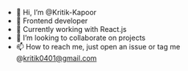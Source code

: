 - 👋 Hi, I’m @Kritik-Kapoor
- 👀 Frontend developer
- 🌱 Currently working with React.js
- 💞️ I’m looking to collaborate on projects
- 📫 How to reach me, just open an issue or tag me @kritik0401@gmail.com 

<!---
Kritik-Kapoor/Kritik-Kapoor is a ✨ special ✨ repository because its `README.md` (this file) appears on your GitHub profile.
You can click the Preview link to take a look at your changes.
--->
